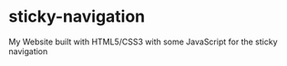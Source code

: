 # sticky-navigation
My Website built with HTML5/CSS3 with some JavaScript for the sticky navigation
